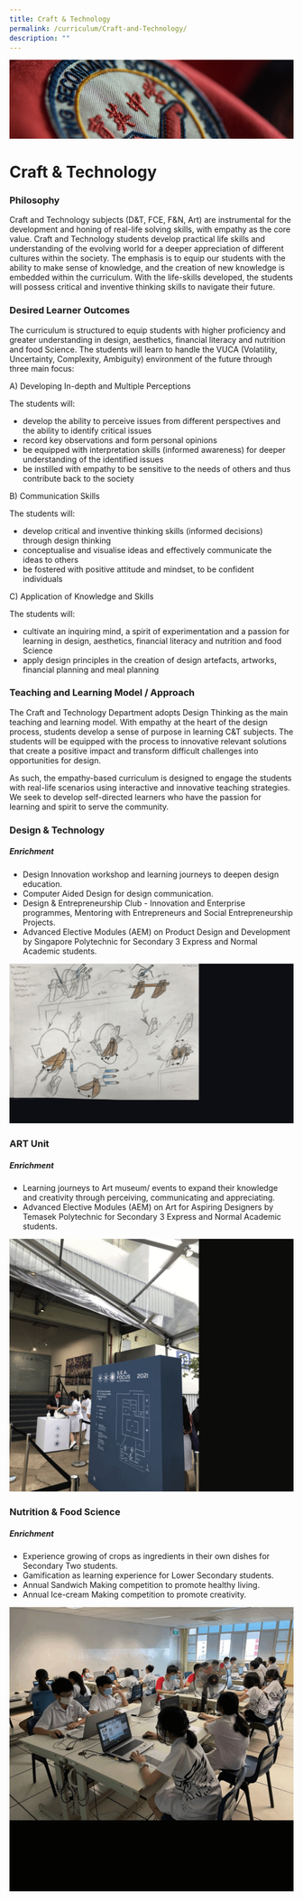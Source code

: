 ```yaml
---
title: Craft & Technology
permalink: /curriculum/Craft-and-Technology/
description: ""
---
```

![](/images/Curriculum.jpg)

Craft & Technology
==================

### Philosophy

Craft and Technology subjects (D&T, FCE, F&N, Art) are instrumental for the development and honing of real-life solving skills, with empathy as the core value. Craft and Technology students develop practical life skills and understanding of the evolving world for a deeper appreciation of different cultures within the society. The emphasis is to equip our students with the ability to make sense of knowledge, and the creation of new knowledge is embedded within the curriculum. With the life-skills developed, the students will possess critical and inventive thinking skills to navigate their future.


### Desired Learner Outcomes


The curriculum is structured to equip students with higher proficiency and greater understanding in design, aesthetics, financial literacy and nutrition and food Science. The students will learn to handle the VUCA (Volatility, Uncertainty, Complexity, Ambiguity) environment of the future through three main focus:

  

A) Developing In-depth and Multiple Perceptions

The students will:

*   develop the ability to perceive issues from different perspectives and the ability to identify critical issues
*   record key observations and form personal opinions
*   be equipped with interpretation skills (informed awareness) for deeper understanding of the identified issues
*   be instilled with empathy to be sensitive to the needs of others and thus contribute back to the society

  

B) Communication Skills

The students will:

*   develop critical and inventive thinking skills (informed decisions) through design thinking
*   conceptualise and visualise ideas and effectively communicate the ideas to others
*   be fostered with positive attitude and mindset, to be confident individuals

  

C) Application of Knowledge and Skills

The students will:

*   cultivate an inquiring mind, a spirit of experimentation and a passion for learning in design, aesthetics, financial literacy and nutrition and food Science
*   apply design principles in the creation of design artefacts, artworks, financial planning and meal planning


### Teaching and Learning Model / Approach

The Craft and Technology Department adopts Design Thinking as the main teaching and learning model. With empathy at the heart of the design process, students develop a sense of purpose in learning C&T subjects. The students will be equipped with the process to innovative relevant solutions that create a positive impact and transform difficult challenges into opportunities for design.

  

As such, the empathy-based curriculum is designed to engage the students with real-life scenarios using interactive and innovative teaching strategies. We seek to develop self-directed learners who have the passion for learning and spirit to serve the community.


### Design & Technology


##### **Enrichment**

*   Design Innovation workshop and learning journeys to deepen design education.
*   Computer Aided Design for design communication.
*   Design & Entrepreneurship Club - Innovation and Enterprise programmes, Mentoring with Entrepreneurs and Social Entrepreneurship Projects.
*   Advanced Elective Modules (AEM) on Product Design and Development by Singapore Polytechnic for Secondary 3 Express and Normal Academic students.

![](/images/Craft1.gif)

### ART Unit


##### **Enrichment**

*   Learning journeys to Art museum/ events to expand their knowledge and creativity through perceiving, communicating and appreciating.
*   Advanced Elective Modules (AEM) on Art for Aspiring Designers by Temasek Polytechnic for Secondary 3 Express and Normal Academic students.

![](/images/Craft2.gif)

### Nutrition & Food Science


##### **Enrichment**

*   Experience growing of crops as ingredients in their own dishes for Secondary Two students.
*   Gamification as learning experience for Lower Secondary students.
*   Annual Sandwich Making competition to promote healthy living.
*   Annual Ice-cream Making competition to promote creativity.

![](/images/Food.gif)